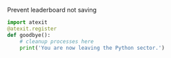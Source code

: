 Prevent leaderboard not saving
```py
import atexit
@atexit.register
def goodbye():
    # cleanup processes here
    print('You are now leaving the Python sector.')
```
